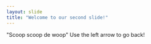 ```yaml
---
layout: slide
title: "Welcome to our second slide!"
---
```

"Scoop scoop de woop"
Use the left arrow to go back!
